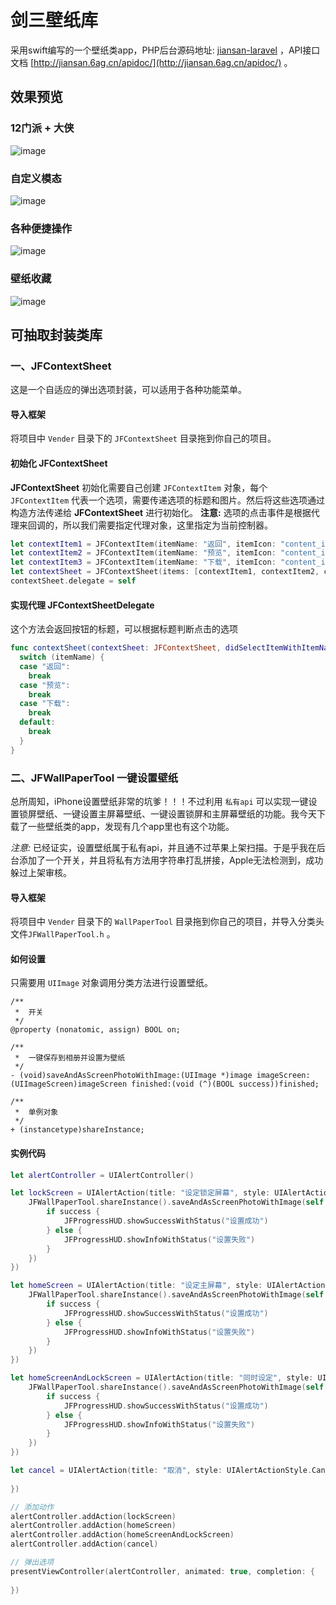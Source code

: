 # 剑三壁纸库

采用swift编写的一个壁纸类app，PHP后台源码地址: [jiansan-laravel](https://github.com/6ag/jiansan-laravel) ，API接口文档 [http://jiansan.6ag.cn/apidoc/](http://jiansan.6ag.cn/apidoc/) 。

## 效果预览

### 12门派 + 大侠

![image](https://github.com/6ag/jiansan-swift/blob/master/Show/1.gif)

### 自定义模态

![image](https://github.com/6ag/jiansan-swift/blob/master/Show/2.gif)

### 各种便捷操作

![image](https://github.com/6ag/jiansan-swift/blob/master/Show/3.gif)

### 壁纸收藏

![image](https://github.com/6ag/jiansan-swift/blob/master/Show/4.gif)

## 可抽取封装类库
### **一、JFContextSheet**

这是一个自适应的弹出选项封装，可以适用于各种功能菜单。

#### 导入框架

将项目中 `Vender` 目录下的 `JFContextSheet` 目录拖到你自己的项目。

#### 初始化 **JFContextSheet**

**JFContextSheet** 初始化需要自己创建 `JFContextItem` 对象，每个 `JFContextItem` 代表一个选项，需要传递选项的标题和图片。然后将这些选项通过构造方法传递给 **JFContextSheet** 进行初始化。
**注意:** 选项的点击事件是根据代理来回调的，所以我们需要指定代理对象，这里指定为当前控制器。

```swift
let contextItem1 = JFContextItem(itemName: "返回", itemIcon: "content_icon_back")
let contextItem2 = JFContextItem(itemName: "预览", itemIcon: "content_icon_preview")
let contextItem3 = JFContextItem(itemName: "下载", itemIcon: "content_icon_download")
let contextSheet = JFContextSheet(items: [contextItem1, contextItem2, contextItem3])
contextSheet.delegate = self
```

#### 实现代理 **JFContextSheetDelegate**

这个方法会返回按钮的标题，可以根据标题判断点击的选项

```swift
func contextSheet(contextSheet: JFContextSheet, didSelectItemWithItemName itemName: String) {
  switch (itemName) {
  case "返回":
    break
  case "预览":
    break
  case "下载":
    break
  default:
    break
  }
}
```

### **二、JFWallPaperTool** 一键设置壁纸

总所周知，iPhone设置壁纸非常的坑爹！！！不过利用 `私有api` 可以实现一键设置锁屏壁纸、一键设置主屏幕壁纸、一键设置锁屏和主屏幕壁纸的功能。我今天下载了一些壁纸类的app，发现有几个app里也有这个功能。

*注意:* 已经证实，设置壁纸属于私有api，并且通不过苹果上架扫描。于是乎我在后台添加了一个开关，并且将私有方法用字符串打乱拼接，Apple无法检测到，成功躲过上架审核。

#### 导入框架

将项目中 `Vender` 目录下的 `WallPaperTool` 目录拖到你自己的项目，并导入分类头文件`JFWallPaperTool.h` 。

#### 如何设置

只需要用 `UIImage` 对象调用分类方法进行设置壁纸。

```objc
/**
 *  开关
 */
@property (nonatomic, assign) BOOL on;

/**
 *  一键保存到相册并设置为壁纸
 */
- (void)saveAndAsScreenPhotoWithImage:(UIImage *)image imageScreen:(UIImageScreen)imageScreen finished:(void (^)(BOOL success))finished;

/**
 *  单例对象
 */
+ (instancetype)shareInstance;
```

#### 实例代码

```swift
let alertController = UIAlertController()

let lockScreen = UIAlertAction(title: "设定锁定屏幕", style: UIAlertActionStyle.Default, handler: { (action) in
    JFWallPaperTool.shareInstance().saveAndAsScreenPhotoWithImage(self.image!, imageScreen: UIImageScreenLock, finished: { (success) in
        if success {
            JFProgressHUD.showSuccessWithStatus("设置成功")
        } else {
            JFProgressHUD.showInfoWithStatus("设置失败")
        }
    })
})

let homeScreen = UIAlertAction(title: "设定主屏幕", style: UIAlertActionStyle.Default, handler: { (action) in
    JFWallPaperTool.shareInstance().saveAndAsScreenPhotoWithImage(self.image!, imageScreen: UIImageScreenHome, finished: { (success) in
        if success {
            JFProgressHUD.showSuccessWithStatus("设置成功")
        } else {
            JFProgressHUD.showInfoWithStatus("设置失败")
        }
    })
})

let homeScreenAndLockScreen = UIAlertAction(title: "同时设定", style: UIAlertActionStyle.Default, handler: { (action) in
    JFWallPaperTool.shareInstance().saveAndAsScreenPhotoWithImage(self.image!, imageScreen: UIImageScreenBoth, finished: { (success) in
        if success {
            JFProgressHUD.showSuccessWithStatus("设置成功")
        } else {
            JFProgressHUD.showInfoWithStatus("设置失败")
        }
    })
})

let cancel = UIAlertAction(title: "取消", style: UIAlertActionStyle.Cancel, handler: { (action) in
    
})

// 添加动作
alertController.addAction(lockScreen)
alertController.addAction(homeScreen)
alertController.addAction(homeScreenAndLockScreen)
alertController.addAction(cancel)

// 弹出选项
presentViewController(alertController, animated: true, completion: {
    
})
```

